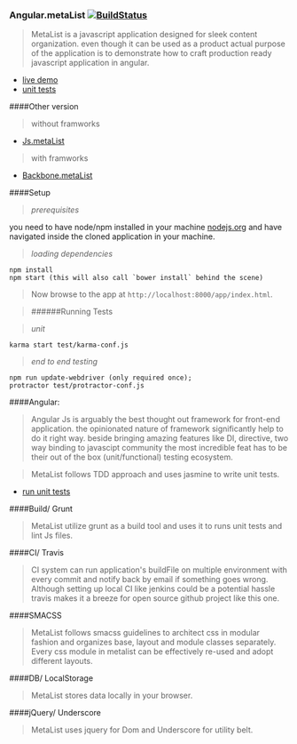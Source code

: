### Angular.metaList [![BuildStatus](https://travis-ci.org/metanitesh/Angular.metaList.svg?branch=master)](https://travis-ci.org/metanitesh/Angular.metaList)

>MetaList is a javascript application designed for sleek content organization. even though it can be used as a product actual purpose of the application is to demonstrate how to craft production ready javascript application in angular. 
- [live demo](http://www.niteshsharma.com/angular.metalist)
- [unit tests ](https://travis-ci.org/metanitesh/Angular.metaList)

####Other version

>without framworks
- [Js.metaList](https://github.com/metanitesh/Js.metaList/)

>with framworks
- [Backbone.metaList](https://github.com/metanitesh/Backbone.metaList/)


####Setup

>*prerequisites*

you need to have node/npm installed in your machine [nodejs.org](http://nodejs.org/) and have navigated inside the cloned application in your machine. 

>*loading dependencies*

```
npm install
npm start (this will also call `bower install` behind the scene)
```
>Now browse to the app at `http://localhost:8000/app/index.html`.

>######Running Tests

>*unit*
```
karma start test/karma-conf.js
```

>*end to end testing* 

```
npm run update-webdriver (only required once);
protractor test/protractor-conf.js
```

####Angular: 
>Angular Js is arguably the best thought out framework for front-end application. the opinionated nature of framework significantly help to do it right way. beside bringing amazing features like DI, directive, two way binding to javascipt community the most incredible feat has to be their out of the box (unit/functional) testing ecosystem.


>MetaList follows TDD approach and uses jasmine to write unit tests. 

- [run unit tests](http://www.niteshsharma.com/backbone.metalist/tests/unit/specrunner.html)


####Build/ Grunt 

>MetaList utilize grunt as a build tool and uses it to runs unit tests and lint Js files. 

####CI/ Travis

>CI system can run application's buildFile on multiple environment with every commit and notify back by email if something goes wrong. Although setting up local CI like jenkins could be a potential  hassle travis makes it a breeze for open source github project like this one.


####SMACSS

>MetaList follows smacss guidelines to architect css in modular fashion and organizes base, layout and module classes separately. Every css module in metalist can be effectively re-used and adopt different layouts.


####DB/ LocalStorage 
>MetaList stores data locally in your browser.

####jQuery/ Underscore
>MetaList uses jquery for Dom and Underscore for utility belt.

